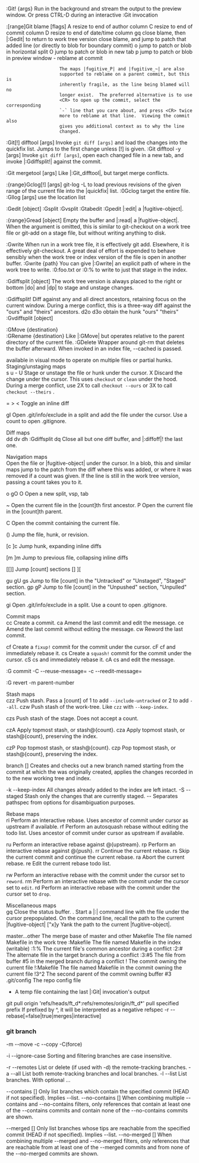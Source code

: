 :Git! {args} Run in the background and stream the output to the preview window.
Or press CTRL-D during an interactive :Git invocation

:[range]Git blame [flags]
A resize to end of author column
C resize to end of commit column
D resize to end of date/time column
gq close blame, then |:Gedit| to return to work tree version
<CR> close blame, and jump to patch that added line (or directly to blob for boundary commit)
o jump to patch or blob in horizontal split
O jump to patch or blob in new tab
p jump to patch or blob in preview window - reblame at commit

                        The maps |fugitive_P| and |fugitive_~| are also
                        supported to reblame on a parent commit, but this is
                        inherently fragile, as the line being blamed will no
                        longer exist.  The preferred alternative is to use
                        <CR> to open up the commit, select the corresponding
                        `-` line that you care about, and press <CR> twice
                        more to reblame at that line.  Viewing the commit also
                        gives you additional context as to why the line
                        changed.

:Git[!] difftool [args] Invoke `git diff [args]` and load the changes into the quickfix list.
Jumps to the first change unless [!] is given.
:Git difftool -y [args] Invoke `git diff [args]`, open each changed file in a new tab, and invoke |:Gdiffsplit!| against the commit.

:Git mergetool [args] Like |:Git_difftool|, but target merge conflicts.

:{range}Gclog[!] [args] git-log -L to load previous revisions of the given range of the current file into the |quickfix| list.
:0Gclog target the entire file. :Gllog [args] use the location list

:Gedit [object] :Gsplit :Gvsplit :Gtabedit :Gpedit |:edit| a |fugitive-object|.

:{range}Gread [object] Empty the buffer and |:read| a |fugitive-object|.
When the argument is omitted, this is similar to
git-checkout on a work tree file or git-add on a stage
file, but without writing anything to disk.

:Gwrite When run in a work tree file, it is effectively git
add. Elsewhere, it is effectively git-checkout. A
great deal of effort is expended to behave sensibly
when the work tree or index version of the file is open in another buffer.
:Gwrite {path} You can give |:Gwrite| an explicit path of where in the work tree to write.
:0:foo.txt or :0:% to write to just that stage in the index.

:Gdiffsplit [object] The work tree version is always placed to the right or bottom
|do| and |dp| to stage and unstage changes.

:Gdiffsplit! Diff against any and all direct ancestors, retaining focus on the current window.
During a merge conflict, this is a three-way diff against the "ours" and "theirs" ancestors.
d2o d3o obtain the hunk "ours" "theirs"
:Gvdiffsplit [object]

:GMove {destination}  
:GRename {destination} Like |:GMove| but operates relative to the parent directory of the current file.
:GDelete Wrapper around git-rm that deletes the buffer afterward. When invoked in an index file, --cached is passed.

available in visual mode to operate on multiple files or partial hunks.
Staging/unstaging maps  
s u - U Stage or unstage the file or hunk under the cursor.
X Discard the change under the cursor. This uses `checkout` or `clean` under the hood.
During a merge conflict, use 2X to call `checkout --ours` or 3X to call `checkout --theirs` .

= > < Toggle an inline diff

gI Open .git/info/exclude in a split and add the file under the cursor. Use a count to open .gitignore.

Diff maps  
dd dv dh :Gdiffsplit
dq Close all but one diff buffer, and |:diffoff|! the last one.

Navigation maps  
<CR> Open the file or |fugitive-object| under the cursor.
In a blob, this and similar maps jump to the patch
from the diff where this was added, or where it was
removed if a count was given. If the line is still in
the work tree version, passing a count takes you to
it.

o gO O Open a new split, vsp, tab

~ Open the current file in the [count]th first ancestor.
P Open the current file in the [count]th parent.

C Open the commit containing the current file.

() Jump the file, hunk, or revision.

[c ]c Jump hunk, expanding inline diffs

[m ]m Jump to previous file, collapsing inline diffs

[[]] Jump [count] sections
[] ][

gu gU gs Jump to file [count] in the "Untracked" or "Unstaged", "Staged" section.
gp gP Jump to file [count] in the "Unpushed" section, "Unpulled" section.

gi Open .git/info/exclude in a split. Use a count to open .gitignore.

Commit maps  
cc Create a commit.
ca Amend the last commit and edit the message.
ce Amend the last commit without editing the message.
cw Reword the last commit.

cf Create a `fixup!` commit for the commit under the cursor.
cF cf and immediately rebase it.
cs Create a `squash!` commit for the commit under the cursor.
cS cs and immediately rebase it.
cA cs and edit the message.

:G commit
-C <commit> --reuse-message=<commit>
-c <commit> --reedit-message=<commit>

:G revert -m parent-number

Stash maps  
czz Push stash. Pass a [count] of 1 to add `--include-untracked` or 2 to add `--all`.
czw Push stash of the work-tree. Like `czz` with `--keep-index`.

czs Push stash of the stage. Does not accept a count.

czA Apply topmost stash, or stash@{count}.
cza Apply topmost stash, or stash@{count}, preserving the index.

czP Pop topmost stash, or stash@{count}.
czp Pop topmost stash, or stash@{count}, preserving the index.

branch <branchname> [<stash>]
Creates and checks out a new branch named <branchname> starting from the commit at which the <stash> was originally created, applies the changes recorded in <stash> to the new working tree and index.

-k --keep-index All changes already added to the index are left intact.
-S --staged Stash only the changes that are currently staged.
-- Separates pathspec from options for disambiguation purposes.

Rebase maps  
ri Perform an interactive rebase. Uses ancestor of commit under cursor as upstream if available.
rf Perform an autosquash rebase without editing the todo list. Uses ancestor of commit under cursor as upstream if available.

ru Perform an interactive rebase against @{upstream}.
rp Perform an interactive rebase against @{push}.
rr Continue the current rebase.
rs Skip the current commit and continue the current rebase.
ra Abort the current rebase.
re Edit the current rebase todo list.

rw Perform an interactive rebase with the commit under the cursor set to `reword`.
rm Perform an interactive rebase with the commit under the cursor set to `edit`.
rd Perform an interactive rebase with the commit under the cursor set to `drop`.

Miscellaneous maps  
gq Close the status buffer.
. Start a |:| command line with the file under the cursor prepopulated.
<C-R><C-G> On the command line, recall the path to the current |fugitive-object|
["x]y<C-G> Yank the path to the current |fugitive-object|.

master...other The merge base of master and other
Makefile The file named Makefile in the work tree
:Makefile The file named Makefile in the index (writable)
:1:% The current file's common ancestor during a conflict
:2:# The alternate file in the target branch during a conflict
:3:#5 The file from buffer #5 in the merged branch during a conflict
! The commit owning the current file
!:Makefile The file named Makefile in the commit owning the current file
!3^2 The second parent of the commit owning buffer #3
.git/config The repo config file

-   A temp file containing the last |:Git| invocation's output

git pull origin 'refs/heads/ft_d*:refs/remotes/origin/ft_d*'
pull specified prefix
If prefixed by ^, it will be interpreted as a negative refspec
-r --rebase[=false|true|merges|interactive]

### git branch

-m --move
-c --copy -C(force)

-i --ignore-case Sorting and filtering branches are case insensitive.

-r --remotes List or delete (if used with -d) the remote-tracking branches.
-a --all List both remote-tracking branches and local branches.
-l --list List branches. With optional <pattern>...

--contains [<commit>]
Only list branches which contain the specified commit (HEAD if not specified). Implies --list.
--no-contains [<commit>]
When combining multiple --contains and --no-contains filters, only references that contain at least one of the --contains commits and contain none of the --no-contains commits are shown.

--merged [<commit>]
Only list branches whose tips are reachable from the specified commit (HEAD if not specified). Implies --list.
--no-merged [<commit>]
When combining multiple --merged and --no-merged filters, only references that are reachable from at least one of the --merged commits and from none of the --no-merged commits are shown.
